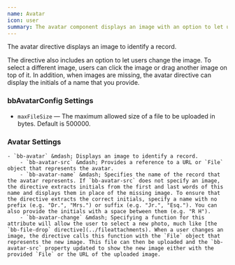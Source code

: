 ```yaml
---
name: Avatar
icon: user
summary: The avatar component displays an image with an option to let users change the image.
---
```


The avatar directive displays an image to identify a record.

 The directive also includes an option to let users change the image. To select a different image, users can click the image or drag another image on top of it. In addition, when images are missing, the avatar directive can display the initials of a name that you provide.

 ### bbAvatarConfig Settings ###

 - `maxFileSize` &mdash; The maximum allowed size of a file to be uploaded in bytes.  Default is 500000.

 ### Avatar Settings
    - `bb-avatar` &mdash; Displays an image to identify a record.
        - `bb-avatar-src` &mdash; Provides a reference to a URL or `File` object that represents the avatar.
        - `bb-avatar-name` &mdash; Specifies the name of the record that the avatar represents. If `bb-avatar-src` does not specify an image, the directive extracts initials from the first and last words of this name and displays them in place of the missing image. To ensure that the directive extracts the correct initials, specify a name with no prefix (e.g. "Dr.", "Mrs.") or suffix (e.g. "Jr.", "Esq."). You can also provide the initials with a space between them (e.g. "R H").
        - `bb-avatar-change` &mdash; Specifying a function for this attribute will allow the user to select a new photo, much like [the `bb-file-drop` directive](../fileattachments). When a user changes an image, the directive calls this function with the `File` object that represents the new image. This file can then be uploaded and the `bb-avatar-src` property updated to show the new image either with the provided `File` or the URL of the uploaded image.
